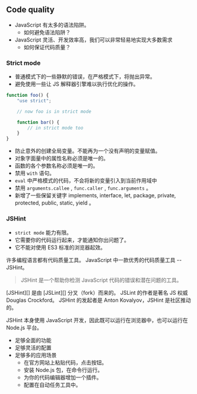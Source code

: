 
## Code quality

+ JavaScript 有太多的语法陷阱。
	+ 如何避免语法陷阱？
+ JavaScript 灵活、开发效率高，我们可以非常轻易地实现大多数需求
	+ 如何保证代码质量？

### Strict mode

+ 普通模式下的一些静默的错误，在严格模式下，将抛出异常。
+ 避免使用一些让 JS 解释器引擎难以执行优化的操作。

```javascript
function foo() {
	"use strict";

	// now foo is in strict mode

	function bar() {
		// in strict mode too
	}
}
```

+ 防止意外的创建全局变量。不能再为一个没有声明的变量赋值。
+ 对象字面量中的属性名称必须是唯一的。
+ 函数的各个参数名称必须是唯一的。
+ 禁用 `with` 语句。
+ `eval` 中严格模式的代码，不会将新的变量引入到当前作用域中
+ 禁用 `arguments.callee` , `func.caller` , `func.arguments` 。
+ 新增了一些保留关键字 implements, interface, let, package, private, protected, public, static, yield 。

### JSHint

+ `strict mode` 能力有限。
+ 它需要你的代码运行起来，才能通知你出问题了。
+ 它不能对使用 ES3 标准的浏览器起效。

许多编程语言都有代码质量工具。
JavaScript 中一款优秀的代码质量工具 -- JSHint。

> JSHint 是一个帮助你检测 JavaScript 代码的错误和潜在问题的工具。

[JSHint][] 是由 [JSLint][] 分叉（fork）而来的。
JSLint 的作者是著名 JS 权威 Douglas Crockford。
JSHint 的发起者是 Anton Kovalyov，JSHint 是社区推动的。

JSHint 本身使用 JavaScript 开发，因此既可以运行在浏览器中，也可以运行在 Node.js 平台。

+ 足够全面的功能
+ 足够灵活的配置
+ 足够多的应用场景
	+ 在官方网站上粘贴代码，点击按钮。
	+ 安装 Node.js 包，在命令行运行。
	+ 为你的代码编辑器增加一个插件。
	+ 配置在自动任务工具中。
